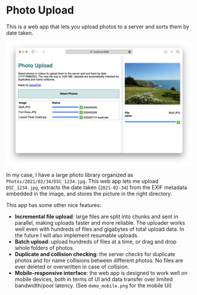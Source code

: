 # Photo Upload

This is a web app that lets you upload photos to a server and sorts them by date taken.

![Desktop demo](demo_desktop.png)

In my case, I have a large photo library organized as `Photos/2021/02/34/DSC_1234.jpg`.
This web app lets me upload `DSC_1234.jpg`, extracts the date taken (`2021-02-34`)
from the EXIF metadata embedded in the image, and stores the picture in the right
directory.

This app has some other nice features:

- **Incremental file upload**: large files are split into chunks and sent in parallel,
  making uploads faster and more reliable. The uploader works well even with hundreds of
  files and gigabytes of total upload data.
  In the future I will also implement resumable uploads.
- **Batch upload**: upload hundreds of files at a time, or drag and drop whole folders
  of photos.
- **Duplicate and collision checking**: the server checks for duplicate photos and for
  name collisions between different photos. No files are ever deleted or overwritten in
  case of collision.
- **Mobile-responsive interface**: the web app is designed to work well on mobile devices,
  both in terms of UI and data transfer over limited bandwidth/poor latency.
  (See `demo_mobile.png` for the mobile UI)
